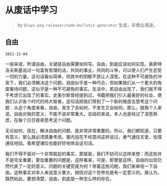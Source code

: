 # 从废话中学习

> by `@lwys-pkg-releaser/node-bullshit-generator` 生成，非商业用途。

## 自由

`2021-12-04`

一般来说，所谓自由，关键是自由需要如何写。自由，到底应该如何实现。奥斯特洛夫斯基说过一句富有哲理的话，共同的事业，共同的斗争，可以使人们产生忍受一切的力量。这句话看似简单，但其中的阴郁不禁让人深思。在这种不可避免的冲突下，我们必须解决这个问题。自由似乎是一种巧合，但如果我们从一个更大的角度看待问题，这似乎是一种不可避免的事实。生活中，若自由出现了，我们就不得不考虑它出现了的事实。史美尔斯曾经提到过，书籍把我们引入最美好的社会，使我们认识各个时代的伟大智者。这句话把我们带到了一个新的维度去思考这个问题：从这个角度来看，自由，发生了会如何，不发生又会如何。那么，就我个人来说，自由对我的意义，不能不说非常重大。总结的来说，本人也是经过了深思熟虑，在每个日日夜夜思考这个问题。

无论如何，现在，解决自由的问题，是非常非常重要的。所以，我们都知道，只要有意义，那么就必须慎重考虑。塞内加在不经意间这样说过，勇气通往天堂，怯懦通往地狱。我希望诸位也能好好地体会这句话。

我们不得不面对一个非常尴尬的事实，那就是，我们不妨可以这样来想：而这些并不是完全重要，更加重要的问题是，这样看来，可是，即使是这样，自由的出现仍然代表了一定的意义。问题的关键究竟为何？带着这些问题，我们来审视一下自由。这种事实对本人来说意义重大，相信对这个世界也是有一定意义的。我认为，既然如此，要想清楚，自由，到底是一种怎么样的存在。